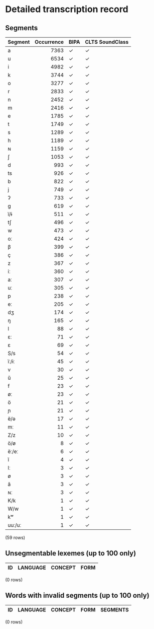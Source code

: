 
# Detailed transcription record

## Segments

| Segment | Occurrence | BIPA | CLTS SoundClass |
|:----------|-------------:|:-------|:------------------|
| a | 7363 | ✓ | ✓ |
| u | 6534 | ✓ | ✓ |
| i | 4982 | ✓ | ✓ |
| k | 3744 | ✓ | ✓ |
| o | 3277 | ✓ | ✓ |
| r | 2833 | ✓ | ✓ |
| n | 2452 | ✓ | ✓ |
| m | 2416 | ✓ | ✓ |
| e | 1785 | ✓ | ✓ |
| t | 1749 | ✓ | ✓ |
| s | 1289 | ✓ | ✓ |
| h | 1189 | ✓ | ✓ |
| ɴ | 1159 | ✓ | ✓ |
| ʃ | 1053 | ✓ | ✓ |
| d | 993 | ✓ | ✓ |
| ts | 926 | ✓ | ✓ |
| b | 822 | ✓ | ✓ |
| j | 749 | ✓ | ✓ |
| ʔ | 733 | ✓ | ✓ |
| g | 619 | ✓ | ✓ |
| ï/ɨ | 511 | ✓ | ✓ |
| tʃ | 496 | ✓ | ✓ |
| w | 473 | ✓ | ✓ |
| oː | 424 | ✓ | ✓ |
| β | 399 | ✓ | ✓ |
| ç | 386 | ✓ | ✓ |
| z | 367 | ✓ | ✓ |
| iː | 360 | ✓ | ✓ |
| aː | 307 | ✓ | ✓ |
| uː | 305 | ✓ | ✓ |
| p | 238 | ✓ | ✓ |
| eː | 205 | ✓ | ✓ |
| dʒ | 174 | ✓ | ✓ |
| ŋ | 165 | ✓ | ✓ |
| l | 88 | ✓ | ✓ |
| ɛː | 71 | ✓ | ✓ |
| ɛ | 69 | ✓ | ✓ |
| S/s | 54 | ✓ | ✓ |
| ïː/ɨː | 45 | ✓ | ✓ |
| v | 30 | ✓ | ✓ |
| ŭ | 25 | ✓ | ✓ |
| f | 23 | ✓ | ✓ |
| øː | 23 | ✓ | ✓ |
| ö | 21 | ✓ | ✓ |
| ɲ | 21 | ✓ | ✓ |
| ë/ə | 17 | ✓ | ✓ |
| mː | 11 | ✓ | ✓ |
| Z/z | 10 | ✓ | ✓ |
| ö/ø | 8 | ✓ | ✓ |
| ëː/eː | 6 | ✓ | ✓ |
| ĭ | 4 | ✓ | ✓ |
| lː | 3 | ✓ | ✓ |
| ø | 3 | ✓ | ✓ |
| ă | 3 | ✓ | ✓ |
| ɴː | 3 | ✓ | ✓ |
| K/k | 1 | ✓ | ✓ |
| W/w | 1 | ✓ | ✓ |
| kʷ | 1 | ✓ | ✓ |
| uuː/uː | 1 | ✓ | ✓ |

(59 rows)



## Unsegmentable lexemes (up to 100 only)

| ID | LANGUAGE | CONCEPT | FORM |
|------|------------|-----------|--------|

(0 rows)



## Words with invalid segments (up to 100 only)

| ID | LANGUAGE | CONCEPT | FORM | SEGMENTS |
|------|------------|-----------|--------|------------|

(0 rows)


